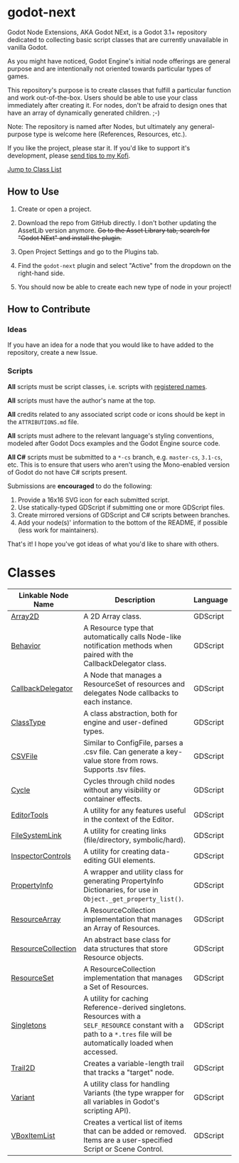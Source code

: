 # godot-next

Godot Node Extensions, AKA Godot NExt, is a Godot 3.1+ repository dedicated to collecting basic script classes that are currently unavailable in vanilla Godot.

As you might have noticed, Godot Engine's initial node offerings are general purpose and are intentionally not oriented towards particular types of games.

This repository's purpose is to create classes that fulfill a particular function and work out-of-the-box. Users should be able to use your class immediately after creating it. For nodes, don't be afraid to design ones that have an array of dynamically generated children. ;-)

Note: The repository is named after Nodes, but ultimately any general-purpose type is welcome here (References, Resources, etc.).

If you like the project, please star it. If you'd like to support it's development, please [send tips to my Kofi](https://ko-fi.com/willnationsdev).

[Jump to Class List](#classes)

## How to Use

1. Create or open a project.

2. Download the repo from GitHub directly. I don't bother updating the AssetLib version anymore. ~~Go to the Asset Library tab, search for "Godot NExt" and install the plugin.~~

3. Open Project Settings and go to the Plugins tab.

4. Find the `godot-next` plugin and select "Active" from the dropdown on the right-hand side.

5. You should now be able to create each new type of node in your project!

## How to Contribute

### Ideas
If you have an idea for a node that you would like to have added to the repository, create a new Issue.

### Scripts

**All** scripts must be script classes, i.e. scripts with [registered names](http://docs.godotengine.org/en/latest/getting_started/step_by_step/scripting_continued.html#register-scripts-as-classes).

**All** scripts must have the author's name at the top.

**All** credits related to any associated script code or icons should be kept in the `ATTRIBUTIONS.md` file.

**All** scripts must adhere to the relevant language's styling conventions, modeled after Godot Docs examples and the Godot Engine source code.

**All C#** scripts must be submitted to a `*-cs` branch, e.g. `master-cs`, `3.1-cs`, etc. This is to ensure that users who aren't using the Mono-enabled version of Godot do not have C# scripts present.

Submissions are **encouraged** to do the following:

1. Provide a 16x16 SVG icon for each submitted script.
2. Use statically-typed GDScript if submitting one or more GDScript files.
3. Create mirrored versions of GDScript and C# scripts between branches.
4. Add your node(s)' information to the bottom of the README, if possible (less work for maintainers).

That's it! I hope you've got ideas of what you'd like to share with others.

# Classes

|Linkable Node Name|Description|Language
|-|-|-|
|[Array2D](addons/godot-next/references/array_2d.gd)|A 2D Array class.|GDScript
|[Behavior](addons/godot-next/resources/behavior.gd)|A Resource type that automatically calls Node-like notification methods when paired with the CallbackDelegator class.|GDScript
|[CallbackDelegator](addons/godot-next/nodes/callback_delegator.gd)|A Node that manages a ResourceSet of resources and delegates Node callbacks to each instance.|GDScript
|[ClassType](addons/godot-next/references/class_type.gd)|A class abstraction, both for engine and user-defined types.|GDScript
|[CSVFile](addons/godot-next/references/csv_file.gd)|Similar to ConfigFile, parses a .csv file. Can generate a key-value store from rows. Supports .tsv files.|GDScript
|[Cycle](addons/godot-next/gui/cycle.gd)|Cycles through child nodes without any visibility or container effects.|GDScript
|[EditorTools](addons/godot-next/global/editor_tools.gd)|A utility for any features useful in the context of the Editor.|GDScript
|[FileSystemLink](addons/godot-next/global/file_system_link.gd)|A utility for creating links (file/directory, symbolic/hard).|GDScript
|[InspectorControls](addons/godot-next/references/inspector_controls.gd)|A utility for creating data-editing GUI elements.|GDScript
|[PropertyInfo](addons/godot-next/references/property_info.gd)|A wrapper and utility class for generating PropertyInfo Dictionaries, for use in `Object._get_property_list()`.|GDScript
|[ResourceArray](addons/godot-next/resources/resource_collections/resource_array.gd)|A ResourceCollection implementation that manages an Array of Resources.|GDScript
|[ResourceCollection](addons/godot-next/resources/resource_collections/resource_collection.gd)|An abstract base class for data structures that store Resource objects.|GDScript
|[ResourceSet](addons/godot-next/resources/resource_collections/resource_set.gd)|A ResourceCollection implementation that manages a Set of Resources.|GDScript
|[Singletons](addons/godot-next/references/singletons.gd)|A utility for caching Reference-derived singletons. Resources with a `SELF_RESOURCE` constant with a path to a `*.tres` file will be automatically loaded when accessed.|GDScript
|[Trail2D](addons/godot-next/2d/trail_2d.gd)|Creates a variable-length trail that tracks a "target" node.|GDScript
|[Variant](addons/godot-next/references/variant.gd)|A utility class for handling Variants (the type wrapper for all variables in Godot's scripting API).|GDScript
|[VBoxItemList](addons/godot-next/gui/v_box_item_list.gd)|Creates a vertical list of items that can be added or removed. Items are a user-specified Script or Scene Control.|GDScript
